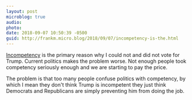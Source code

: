 ```yaml
---
layout: post
microblog: true
audio: 
photo: 
date: 2018-09-07 10:50:39 -0500
guid: http://frankm.micro.blog/2018/09/07/incompetency-is-the.html
---
```

[Incompetency](https://politicalwire.com/2018/09/07/we-are-a-superpower-run-by-a-simpleton/) is the primary reason why I could not and did not vote for Trump.  Current politics makes the problem worse. Not enough people took competency seriously enough and we are starting to pay the price. 

The problem is that too many people confuse politics with competency, by which I mean they don't think Trump is incompetent they just think Democrats and Republicans are simply preventing him from doing the job.
